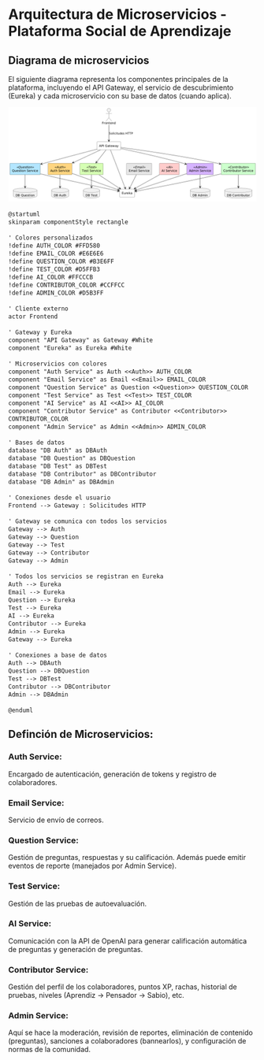 # Arquitectura de Microservicios - Plataforma Social de Aprendizaje

## Diagrama de microservicios

El siguiente diagrama representa los componentes principales de la plataforma, incluyendo el API Gateway, el servicio de descubrimiento (Eureka) y cada microservicio con su base de datos (cuando aplica).

 ![Diagrama de Microservicios](Diagrama-MS.png)

```plantuml
@startuml
skinparam componentStyle rectangle

' Colores personalizados
!define AUTH_COLOR #FFD580
!define EMAIL_COLOR #E6E6E6
!define QUESTION_COLOR #B3E6FF
!define TEST_COLOR #D5FFB3
!define AI_COLOR #FFCCCB
!define CONTRIBUTOR_COLOR #CCFFCC
!define ADMIN_COLOR #D5B3FF

' Cliente externo
actor Frontend 

' Gateway y Eureka
component "API Gateway" as Gateway #White
component "Eureka" as Eureka #White

' Microservicios con colores
component "Auth Service" as Auth <<Auth>> AUTH_COLOR
component "Email Service" as Email <<Email>> EMAIL_COLOR
component "Question Service" as Question <<Question>> QUESTION_COLOR
component "Test Service" as Test <<Test>> TEST_COLOR
component "AI Service" as AI <<AI>> AI_COLOR
component "Contributor Service" as Contributor <<Contributor>> CONTRIBUTOR_COLOR
component "Admin Service" as Admin <<Admin>> ADMIN_COLOR

' Bases de datos
database "DB Auth" as DBAuth
database "DB Question" as DBQuestion
database "DB Test" as DBTest
database "DB Contributor" as DBContributor
database "DB Admin" as DBAdmin

' Conexiones desde el usuario
Frontend --> Gateway : Solicitudes HTTP

' Gateway se comunica con todos los servicios
Gateway --> Auth
Gateway --> Question
Gateway --> Test
Gateway --> Contributor
Gateway --> Admin

' Todos los servicios se registran en Eureka
Auth --> Eureka
Email --> Eureka
Question --> Eureka
Test --> Eureka
AI --> Eureka
Contributor --> Eureka
Admin --> Eureka
Gateway --> Eureka

' Conexiones a base de datos
Auth --> DBAuth
Question --> DBQuestion
Test --> DBTest
Contributor --> DBContributor
Admin --> DBAdmin

@enduml

```
## Definción de Microservicios:

### Auth Service:
Encargado de autenticación, generación de tokens y registro de colaboradores.

### Email Service:
Servicio de envío de correos.

### Question Service:
Gestión de preguntas, respuestas y su calificación. Además puede emitir eventos de reporte (manejados por Admin Service).

### Test Service:
Gestión de las pruebas de autoevaluación.

### AI Service:
Comunicación con la API de OpenAI para generar calificación automática de preguntas y generación de preguntas. 

### Contributor Service:
Gestión del perfil de los colaboradores, puntos XP, rachas, historial de pruebas, niveles (Aprendiz → Pensador → Sabio), etc.

### Admin Service:
Aquí se hace la moderación, revisión de reportes, eliminación de contenido (preguntas), sanciones a colaboradores (bannearlos), y configuración de normas de la comunidad.
